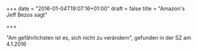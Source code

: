 +++
date = "2016-01-04T19:07:16+01:00"
draft = false
title = "Amazon's Jeff Bezos sagt"

+++

"Am gefährlichsten ist es, sich nicht zu verändern", gefunden in der SZ am 4.1.2016

